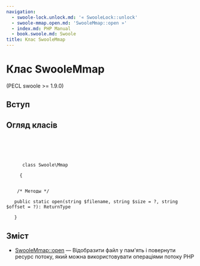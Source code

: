 ```yaml
---
navigation:
  - swoole-lock.unlock.md: '« SwooleLock::unlock'
  - swoole-mmap.open.md: 'SwooleMmap::open »'
  - index.md: PHP Manual
  - book.swoole.md: Swoole
title: Клас SwooleMmap
---
```

# Клас SwooleMmap

(PECL swoole >= 1.9.0)

## Вступ

## Огляд класів

```classsynopsis



    
     
      class Swoole\Mmap
     
     {


    /* Методы */
    
   public static open(string $filename, string $size = ?, string $offset = ?): ReturnType

   }
```

## Зміст

-   [SwooleMmap::open](swoole-mmap.open.md) — Відобразити файл у пам'ять і повернути ресурс потоку, який можна використовувати операціями потоку PHP
